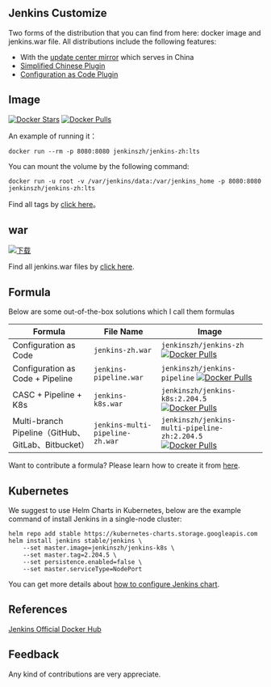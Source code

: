 ## Jenkins Customize
Two forms of the distribution that you can find from here: docker image and jenkins.war file. All distributions include the following features:

* With the [update center mirror](https://github.com/jenkins-zh/mirror-proxy) which serves in China
* [Simplified Chinese Plugin](https://github.com/jenkinsci/localization-zh-cn-plugin)
* [Configuration as Code Plugin](https://github.com/jenkinsci/configuration-as-code-plugin/)

## Image
[![Docker Stars](https://img.shields.io/docker/stars/jenkinszh/jenkins-zh.svg)](https://hub.docker.com/r/jenkinszh/jenkins-zh/)
[![Docker Pulls](https://img.shields.io/docker/pulls/jenkinszh/jenkins-zh.svg)](https://hub.docker.com/r/jenkinszh/jenkins-zh/tags)

An example of running it：

`docker run --rm -p 8080:8080 jenkinszh/jenkins-zh:lts`

You can mount the volume by the following command:

`docker run -u root -v /var/jenkins/data:/var/jenkins_home -p 8080:8080 jenkinszh/jenkins-zh:lts`

Find all tags by [click here](https://github.com/jenkins-zh/docker-zh/packages/134536/versions)。

## war
[![下载](https://api.bintray.com/packages/jenkins-zh/generic/jenkins/images/download.svg) ](https://bintray.com/jenkins-zh/generic/jenkins/_latestVersion)

Find all jenkins.war files by [click here](https://dl.bintray.com/jenkins-zh/generic/jenkins/).

## Formula
Below are some out-of-the-box solutions which I call them formulas

| Formula | File Name | Image |
|---|---|---|
| Configuration as Code | `jenkins-zh.war` | `jenkinszh/jenkins-zh` [![Docker Pulls](https://img.shields.io/docker/pulls/jenkinszh/jenkins-zh.svg)](https://hub.docker.com/r/jenkinszh/jenkins-zh/tags) |
| Configuration as Code + Pipeline| `jenkins-pipeline.war` | `jenkinszh/jenkins-pipeline` [![Docker Pulls](https://img.shields.io/docker/pulls/jenkinszh/jenkins-pipeline.svg)](https://hub.docker.com/r/jenkinszh/jenkins-pipeline/tags) |
| CASC + Pipeline + K8s | `jenkins-k8s.war` | `jenkinszh/jenkins-k8s:2.204.5` [![Docker Pulls](https://img.shields.io/docker/pulls/jenkinszh/jenkins-k8s.svg)](https://hub.docker.com/r/jenkinszh/jenkins-k8s/tags) |
| Multi-branch Pipeline（GitHub、GitLab、Bitbucket）| `jenkins-multi-pipeline-zh.war` | `jenkinszh/jenkins-multi-pipeline-zh:2.204.5` [![Docker Pulls](https://img.shields.io/docker/pulls/jenkinszh/jenkins-multi-pipeline-zh.svg)](https://hub.docker.com/r/jenkinszh/jenkins-multi-pipeline-zh/tags) |

Want to contribute a formula? Please learn how to create it from [here](formulas/README.md).

## Kubernetes
We suggest to use Helm Charts in Kubernetes, below are the example command of install Jenkins in a single-node cluster:

```shell script
helm repo add stable https://kubernetes-charts.storage.googleapis.com
helm install jenkins stable/jenkins \
    --set master.image=jenkinszh/jenkins-k8s \
    --set master.tag=2.204.5 \
    --set persistence.enabled=false \
    --set master.serviceType=NodePort
```

You can get more details about [how to configure Jenkins chart](https://github.com/helm/charts/tree/master/stable/jenkins#configuration).

## References

[Jenkins Official Docker Hub](https://hub.docker.com/r/jenkins/jenkins/tags)

## Feedback
Any kind of contributions are very appreciate.
